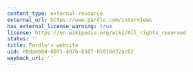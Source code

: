 ```yaml
---
content_type: external-resource
external_url: https://www.pardlo.com/interviews
has_external_license_warning: true
license: https://en.wikipedia.org/wiki/All_rights_reserved
status: ''
title: Pardlo's website
uid: e8daeb04-80f1-407b-b507-b5916d22ac02
wayback_url: ''
---
```


